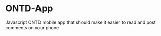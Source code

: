 ONTD-App
========

Javascript ONTD mobile app that should make it easier to read and post comments on your phone
